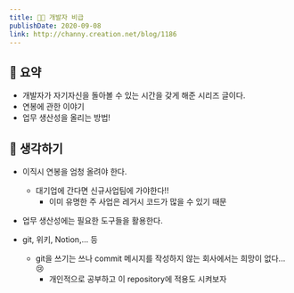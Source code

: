 ```yaml
---
title: 👩‍💻 개발자 비급 
publishDate: 2020-09-08
link: http://channy.creation.net/blog/1186
---
```



## 📝 요약 

- 개발자가 자기자신을 돌아볼 수 있는 시간을 갖게 해준 시리즈 글이다.  
- 연봉에 관한 이야기  
- 업무 생산성을 올리는 방법! 

## 🤔 생각하기 
- 이직시 연봉을 엄청 올려야 한다.  
  - 대기업에 간다면 신규사업팀에 가야한다!! 
    - 이미 유명한 주 사업은 레거시 코드가 많을 수 있기 때문 

- 업무 생산성에는 필요한 도구들을 활용한다.  
- git, 위키, Notion,... 등   
  - git을 쓰기는 쓰나 commit 메시지를 작성하지 않는 회사에서는 희망이 없다...😢
    - 개인적으로 공부하고 이 repository에 적용도 시켜보자 